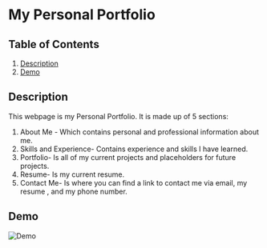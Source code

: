 # My Personal Portfolio 

## Table of Contents
1. [Description](#description)
2. [Demo](#Demo)


## Description 
<a name="description"></a>
This webpage is my Personal Portfolio. It is made up of 5 sections:
1. About Me - Which contains personal and professional information about me. 
2. Skills and Experience- Contains experience and skills I have learned. 
3. Portfolio- Is all of my current projects and placeholders for future projects. 
4. Resume- Is my current resume. 
5. Contact Me- Is where you can find a link to contact me via email, my resume , and my phone number. 

## Demo 
<a name="Demo"></a>
![Demo](https://media.giphy.com/media/HmQ0PDKKAdbOtYIqYE/giphy.gif)


